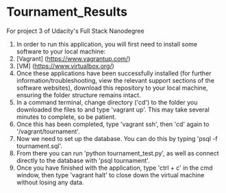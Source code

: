 # Tournament_Results
For project 3 of Udacity's Full Stack Nanodegree


1. In order to run this application, you will first need to install some software to your local machine:
  1. [Vagrant] (https://www.vagrantup.com/)
  2. [VM] (https://www.virtualbox.org/)
2. Once these applications have been successfully installed (for further information/troubleshooting, view the relevant support sections of the software websites), download this repository to your local machine, ensuring the folder structure remains intact.  
3. In a command terminal, change directory ('cd') to the folder you downloaded the files to and type 'vagrant up'. This may take several minutes to complete, so be patient.
4. Once this has been completed, type 'vagrant ssh', then 'cd' again to '/vagrant/tournament'.
5. Now we need to set up the database. You can do this by typing 'psql -f tournament.sql'.
5. From there you can run 'python tournament_test.py', as well as connect directly to the database with 'psql tournament'.
6. Once you have finished with the application, type 'ctrl + c' in the cmd window, then type 'vagrant halt' to close down the virtual machine without losing any data.
